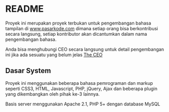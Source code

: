 README
======

Proyek ini merupakan proyek terbukan untuk pengembangan bahasa tampilan di www.pasarkode.com dimana setiap orang bisa berkontribusi secara langsung, setiap kontributor akan dicantumkan dalam nama pengembangan bahasa.

Anda bisa menghubungi CEO secara langsung untuk detail pengembangan ini jika ada sesuatu yang belum jelas [The CEO](https://facebook.com/anovanmaximuz) 


Dasar System
------------

Proyek ini menggunakan beberapa bahasa pemrograman dan markup seperti CSS3, HTML, Javascript, PHP, jQuery, Ajax dan beberapa plugin yang dikembangkan oleh pihak ke-3 lainnya.

Basis server menggunakan Apache 2.1, PHP 5+ dengan database MySQL

